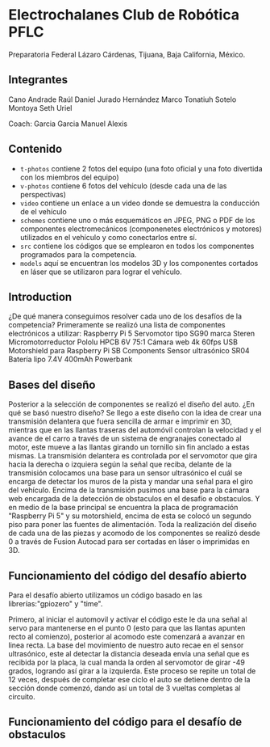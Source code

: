 Electrochalanes Club de Robótica PFLC
====

Preparatoria Federal Lázaro Cárdenas, Tijuana, Baja California, México.

## Integrantes
Cano Andrade Raúl Daniel
Jurado Hernández Marco Tonatiuh
Sotelo Montoya Seth Uriel

Coach: Garcia Garcia Manuel Alexis

## Contenido

* `t-photos` contiene 2 fotos del equipo (una foto oficial y una foto divertida con los miembros del equipo)
* `v-photos` contiene 6 fotos del vehículo (desde cada una de las perspectivas)
* `video` contiene un enlace a un video donde se demuestra la conducción de el vehículo
* `schemes` contiene uno o más esquemáticos en JPEG, PNG o PDF de los componentes electromecánicos (componenetes electrónicos y motores) utilizados en el vehículo y como conectarlos entre sí.
* `src` contiene los códigos que se emplearon en todos los componentes programados para la competencia.
* `models` aquí se encuentran los modelos 3D y los componentes cortados en láser que se utilizaron para lograr el vehículo.

## Introduction

¿De qué manera conseguimos resolver cada uno de los desafíos de la competencia?
Primeramente se realizó una lista de componentes electrónicos a utilizar:
Raspberry Pi 5
Servomotor tipo SG90 marca Steren
Micromotorreductor Pololu HPCB 6V 75:1
Cámara web 4k 60fps USB
Motorshield para Raspberry Pi SB Components
Sensor ultrasónico SR04
Batería lipo 7.4V 400mAh
Powerbank

## Bases del diseño
Posterior a la selección de componentes se realizó el diseño del auto. ¿En qué se basó nuestro diseño?
Se llego a este diseño con la idea de crear una transmisión delantera que fuera sencilla de armar e imprimir en 3D, mientras que en las llantas traseras del automóvil controlan la velocidad y el avance de el carro a través de un sistema de engranajes conectado al motor, este mueve a las llantas girando un tornillo sin fin anclado a estas mismas.
La transmisión delantera es controlada por el servomotor que gira hacia la derecha o izquiera según la señal que reciba, delante de la transmisión colocamos una base para un sensor ultrasónico el cuál se encarga de detectar los muros de la pista y mandar una señal para el giro del vehículo. Encima de la transmisión pusimos una base para la cámara web encargada de la detección de obstaculos en el desafío e obstaculos. Y en medio de la base principal se encuentra la placa de programación "Raspberry Pi 5" y su motorshield, encima de esta se colocó un segundo piso para poner las fuentes de alimentación. Toda la realización del diseño de cada una de las piezas y acomodo de los componentes se realizó desde 0 a través de Fusion Autocad para ser cortadas en láser o imprimidas en 3D.

## Funcionamiento del código del desafío abierto
Para el desafío abierto utilizamos un código basado en las librerías:"gpiozero" y "time".

Primero, al iniciar el automovil y activar el código este le da una señal al servo para mantenerse en el punto 0 (esto para que las llantas apunten recto al comienzo), posterior al acomodo este comenzará a avanzar en linea recta. La base del movimiento de nuestro auto recae en el sensor ultrasónico, este al detectar la distancia deseada envía una señal que es recibida por la placa, la cual manda la orden al servomotor de girar -49 grados, logrando así girar a la izquierda. Este proceso se repite un total de 12 veces, después de completar ese ciclo el auto se detiene dentro de la sección donde comenzó, dando así un total de 3 vueltas completas al circuito.

## Funcionamiento del código para el desafío de obstaculos

